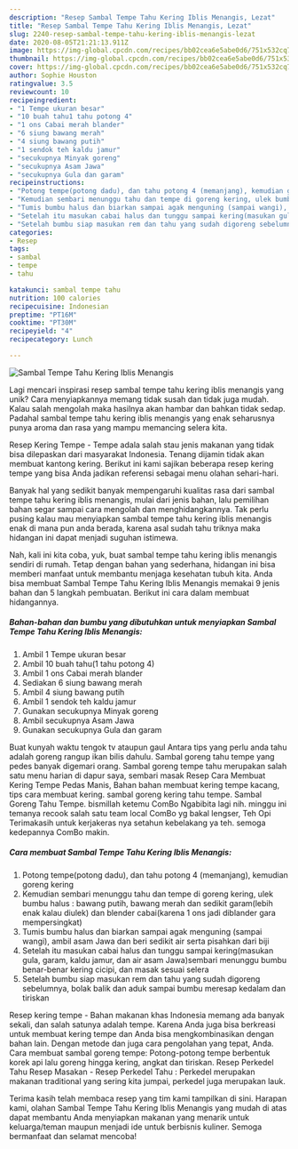 ```yaml
---
description: "Resep Sambal Tempe Tahu Kering Iblis Menangis, Lezat"
title: "Resep Sambal Tempe Tahu Kering Iblis Menangis, Lezat"
slug: 2240-resep-sambal-tempe-tahu-kering-iblis-menangis-lezat
date: 2020-08-05T21:21:13.911Z
image: https://img-global.cpcdn.com/recipes/bb02cea6e5abe0d6/751x532cq70/sambal-tempe-tahu-kering-iblis-menangis-foto-resep-utama.jpg
thumbnail: https://img-global.cpcdn.com/recipes/bb02cea6e5abe0d6/751x532cq70/sambal-tempe-tahu-kering-iblis-menangis-foto-resep-utama.jpg
cover: https://img-global.cpcdn.com/recipes/bb02cea6e5abe0d6/751x532cq70/sambal-tempe-tahu-kering-iblis-menangis-foto-resep-utama.jpg
author: Sophie Houston
ratingvalue: 3.5
reviewcount: 10
recipeingredient:
- "1 Tempe ukuran besar"
- "10 buah tahu1 tahu potong 4"
- "1 ons Cabai merah blander"
- "6 siung bawang merah"
- "4 siung bawang putih"
- "1 sendok teh kaldu jamur"
- "secukupnya Minyak goreng"
- "secukupnya Asam Jawa"
- "secukupnya Gula dan garam"
recipeinstructions:
- "Potong tempe(potong dadu), dan tahu potong 4 (memanjang), kemudian goreng kering"
- "Kemudian sembari menunggu tahu dan tempe di goreng kering, ulek bumbu halus : bawang putih, bawang merah dan sedikit garam(lebih enak kalau diulek) dan blender cabai(karena 1 ons jadi diblander gara mempersingkat)"
- "Tumis bumbu halus dan biarkan sampai agak menguning (sampai wangi), ambil asam Jawa dan beri sedikit air serta pisahkan dari biji"
- "Setelah itu masukan cabai halus dan tunggu sampai kering(masukan gula, garam, kaldu jamur, dan air asam Jawa)sembari menunggu bumbu benar-benar kering cicipi, dan masak sesuai selera"
- "Setelah bumbu siap masukan rem dan tahu yang sudah digoreng sebelumnya, bolak balik dan aduk sampai bumbu meresap kedalam dan tiriskan"
categories:
- Resep
tags:
- sambal
- tempe
- tahu

katakunci: sambal tempe tahu 
nutrition: 100 calories
recipecuisine: Indonesian
preptime: "PT16M"
cooktime: "PT30M"
recipeyield: "4"
recipecategory: Lunch

---
```



![Sambal Tempe Tahu Kering Iblis Menangis](https://img-global.cpcdn.com/recipes/bb02cea6e5abe0d6/751x532cq70/sambal-tempe-tahu-kering-iblis-menangis-foto-resep-utama.jpg)

Lagi mencari inspirasi resep sambal tempe tahu kering iblis menangis yang unik? Cara menyiapkannya memang tidak susah dan tidak juga mudah. Kalau salah mengolah maka hasilnya akan hambar dan bahkan tidak sedap. Padahal sambal tempe tahu kering iblis menangis yang enak seharusnya punya aroma dan rasa yang mampu memancing selera kita.

Resep Kering Tempe - Tempe adala salah stau jenis makanan yang tidak bisa dilepaskan dari masyarakat Indonesia. Tenang dijamin tidak akan membuat kantong kering. Berikut ini kami sajikan beberapa resep kering tempe yang bisa Anda jadikan referensi sebagai menu olahan sehari-hari.

Banyak hal yang sedikit banyak mempengaruhi kualitas rasa dari sambal tempe tahu kering iblis menangis, mulai dari jenis bahan, lalu pemilihan bahan segar sampai cara mengolah dan menghidangkannya. Tak perlu pusing kalau mau menyiapkan sambal tempe tahu kering iblis menangis enak di mana pun anda berada, karena asal sudah tahu triknya maka hidangan ini dapat menjadi suguhan istimewa.


Nah, kali ini kita coba, yuk, buat sambal tempe tahu kering iblis menangis sendiri di rumah. Tetap dengan bahan yang sederhana, hidangan ini bisa memberi manfaat untuk membantu menjaga kesehatan tubuh kita. Anda bisa membuat Sambal Tempe Tahu Kering Iblis Menangis memakai 9 jenis bahan dan 5 langkah pembuatan. Berikut ini cara dalam membuat hidangannya.

<!--inarticleads1-->

##### Bahan-bahan dan bumbu yang dibutuhkan untuk menyiapkan Sambal Tempe Tahu Kering Iblis Menangis:

1. Ambil 1 Tempe ukuran besar
1. Ambil 10 buah tahu(1 tahu potong 4)
1. Ambil 1 ons Cabai merah blander
1. Sediakan 6 siung bawang merah
1. Ambil 4 siung bawang putih
1. Ambil 1 sendok teh kaldu jamur
1. Gunakan secukupnya Minyak goreng
1. Ambil secukupnya Asam Jawa
1. Gunakan secukupnya Gula dan garam


Buat kunyah waktu tengok tv ataupun gaul Antara tips yang perlu anda tahu adalah goreng rangup ikan bilis dahulu. Sambal goreng tahu tempe yang pedes banyak digemari orang. Sambal goreng tempe tahu merupakan salah satu menu harian di dapur saya, sembari masak Resep Cara Membuat Kering Tempe Pedas Manis, Bahan bahan membuat kering tempe kacang, tips cara membuat kering. sambal goreng kering tahu tempe. Sambal Goreng Tahu Tempe. bismillah ketemu ComBo Ngabibita lagi nih. minggu ini temanya recook salah satu team local ComBo yg bakal lengser, Teh Opi Terimakasih untuk kerjakeras nya setahun kebelakang ya teh. semoga kedepannya ComBo makin. 

<!--inarticleads2-->

##### Cara membuat Sambal Tempe Tahu Kering Iblis Menangis:

1. Potong tempe(potong dadu), dan tahu potong 4 (memanjang), kemudian goreng kering
1. Kemudian sembari menunggu tahu dan tempe di goreng kering, ulek bumbu halus : bawang putih, bawang merah dan sedikit garam(lebih enak kalau diulek) dan blender cabai(karena 1 ons jadi diblander gara mempersingkat)
1. Tumis bumbu halus dan biarkan sampai agak menguning (sampai wangi), ambil asam Jawa dan beri sedikit air serta pisahkan dari biji
1. Setelah itu masukan cabai halus dan tunggu sampai kering(masukan gula, garam, kaldu jamur, dan air asam Jawa)sembari menunggu bumbu benar-benar kering cicipi, dan masak sesuai selera
1. Setelah bumbu siap masukan rem dan tahu yang sudah digoreng sebelumnya, bolak balik dan aduk sampai bumbu meresap kedalam dan tiriskan


Resep kering tempe - Bahan makanan khas Indonesia memang ada banyak sekali, dan salah satunya adalah tempe. Karena Anda juga bisa berkreasi untuk membuat kering tempe dan Anda bisa mengkombinasikan dengan bahan lain. Dengan metode dan juga cara pengolahan yang tepat, Anda. Cara membuat sambal goreng tempe: Potong-potong tempe berbentuk korek api lalu goreng hingga kering, angkat dan tiriskan. Resep Perkedel Tahu Resep Masakan - Resep Perkedel Tahu : Perkedel merupakan makanan traditional yang sering kita jumpai, perkedel juga merupakan lauk. 

Terima kasih telah membaca resep yang tim kami tampilkan di sini. Harapan kami, olahan Sambal Tempe Tahu Kering Iblis Menangis yang mudah di atas dapat membantu Anda menyiapkan makanan yang menarik untuk keluarga/teman maupun menjadi ide untuk berbisnis kuliner. Semoga bermanfaat dan selamat mencoba!
